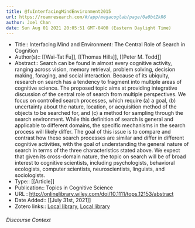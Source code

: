 ```yaml
---
title: @fuInterfacingMindEnvironment2015
url: https://roamresearch.com/#/app/megacoglab/page/0a0btZkR6
author: Joel Chan
date: Sun Aug 01 2021 20:05:51 GMT-0400 (Eastern Daylight Time)
---
```


- Title:: Interfacing Mind and Environment: The Central Role of Search in Cognition
- Author(s):: [[Wai-Tat Fu]], [[Thomas Hills]], [[Peter M. Todd]]
- Abstract:: Search can be found in almost every cognitive activity, ranging across vision, memory retrieval, problem solving, decision making, foraging, and social interaction. Because of its ubiquity, research on search has a tendency to fragment into multiple areas of cognitive science. The proposed topic aims at providing integrative discussion of the central role of search from multiple perspectives. We focus on controlled search processes, which require (a) a goal, (b) uncertainty about the nature, location, or acquisition method of the objects to be searched for, and (c) a method for sampling through the search environment. While this definition of search is general and applicable to different domains, the specific mechanisms in the search process will likely differ. The goal of this issue is to compare and contrast how these search processes are similar and differ in different cognitive activities, with the goal of understanding the general nature of search in terms of the three characteristics stated above. We expect that given its cross-domain nature, the topic on search will be of broad interest to cognitive scientists, including psychologists, behavioral ecologists, computer scientists, neuroscientists, linguists, and sociologists.
- Type:: [[Article]]
- Publication:: Topics in Cognitive Science
- URL : http://onlinelibrary.wiley.com/doi/10.1111/tops.12153/abstract
- Date Added:: [[July 31st, 2021]]
- Zotero links:: [Local library](zotero://select/groups/2451508/items/7VSQZKDQ), [Local library](https://www.zotero.org/groups/2451508/items/7VSQZKDQ)

###### Discourse Context


